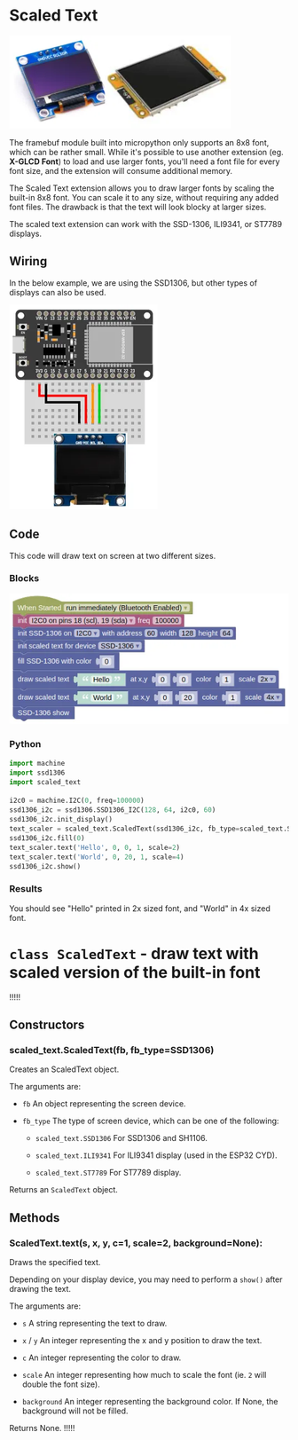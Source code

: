 # Scaled Text

![](images/scaledtext.webp)

The framebuf module built into micropython only supports an 8x8 font, which can be rather small.
While it's possible to use another extension (eg. **X-GLCD Font**) to load and use larger fonts, you'll need a font file for every font size, and the extension will consume additional memory.

The Scaled Text extension allows you to draw larger fonts by scaling the built-in 8x8 font.
You can scale it to any size, without requiring any added font files.
The drawback is that the text will look blocky at larger sizes.

The scaled text extension can work with the SSD-1306, ILI9341, or ST7789 displays.

## Wiring

In the below example, we are using the SSD1306, but other types of displays can also be used.

![](images/ssd1306_wiring.webp)

## Code

This code will draw text on screen at two different sizes.

### Blocks

![](images/scaledtext_blocks.webp)

### Python

```python
import machine
import ssd1306
import scaled_text

i2c0 = machine.I2C(0, freq=100000)
ssd1306_i2c = ssd1306.SSD1306_I2C(128, 64, i2c0, 60)
ssd1306_i2c.init_display()
text_scaler = scaled_text.ScaledText(ssd1306_i2c, fb_type=scaled_text.SSD1306)
ssd1306_i2c.fill(0)
text_scaler.text('Hello', 0, 0, 1, scale=2)
text_scaler.text('World', 0, 20, 1, scale=4)
ssd1306_i2c.show()
```

### Results

You should see "Hello" printed in 2x sized font, and "World" in 4x sized font.

# `class ScaledText` - draw text with scaled version of the built-in font

!!!!!
## Constructors

### scaled_text.ScaledText(fb, fb_type=SSD1306)

Creates an ScaledText object.

The arguments are:

* `fb` An object representing the screen device.

* `fb_type` The type of screen device, which can be one of the following:

    * `scaled_text.SSD1306` For SSD1306 and SH1106.

    * `scaled_text.ILI9341` For ILI9341 display (used in the ESP32 CYD).

    * `scaled_text.ST7789` For ST7789 display.

Returns an `ScaledText` object.

## Methods

### ScaledText.text(s, x, y, c=1, scale=2, background=None):

Draws the specified text.

Depending on your display device, you may need to perform a `show()` after drawing the text.

The arguments are:

* `s` A string representing the text to draw.

* `x` / `y` An integer representing the x and y position to draw the text.

* `c` An integer representing the color to draw.

* `scale` An integer representing how much to scale the font (ie. `2` will double the font size).

* `background` An integer representing the background color. If None, the background will not be filled.

Returns None.
!!!!!